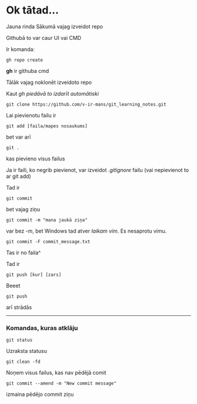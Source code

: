 # Ok tātad...
Jauna rinda
Sākumā vajag izveidot repo

Githubā to var caur UI vai CMD

Ir komanda:

    gh repo create

**gh** ir githuba cmd

Tālāk vajag noklonēt izveidoto repo

Kaut *gh piedāvā to izdarīt automātiski*

    git clone https://github.com/v-ir-mans/git_learning_notes.git

Lai pievienotu failu ir

    git add [faila/mapes nosaukums]

bet var arī

    git .

kas pievieno visus failus

Ja ir faili, ko negrib pievienot, var izveidot *.gitignore* failu (vai nepievienot to ar git add)

Tad ir

```
git commit
```

bet vajag ziņu

```
git commit -m "mana jaukā ziņa"
```

var bez *-m*, bet Windows tad atver *laikam vim*. Es nesaprotu vimu. 

```
git commit -F commit_message.txt
```

Tas ir no faila^



Tad ir

```
git push [kur] [zars]
```

Beeet

```
git push
```

arī strādās



---

### Komandas, kuras atklāju

```
git status
```

Uzraksta statusu

```
git clean -fd
```

Noņem visus failus, kas nav pēdējā comit

```
git commit --amend -m "New commit message" 
```

izmaina pēdējo commit ziņu


